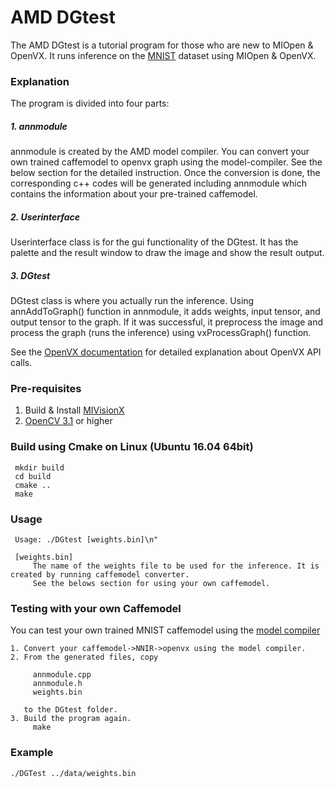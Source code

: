 # AMD DGtest

The AMD DGtest is a tutorial program for those who are new to MIOpen & OpenVX. It runs inference on the [MNIST](http://yann.lecun.com/exdb/mnist/) dataset using MIOpen & OpenVX.

### Explanation
The program is divided into four parts:

##### 1. annmodule

annmodule is created by the AMD model compiler. You can convert your own trained caffemodel to openvx graph using the model-compiler. See the below section for the detailed instruction.
Once the conversion is done, the corresponding c++ codes will be generated including annmodule which contains the information about your pre-trained caffemodel.

##### 2. Userinterface

Userinterface class is for the gui functionality of the DGtest.
It has the palette and the result window to draw the image and show the result output.

##### 3. DGtest

DGtest class is where you actually run the inference.
Using annAddToGraph() function in annmodule, it adds weights, input tensor, and output tensor to the graph.
If it was successful, it preprocess the image and process the graph (runs the inference) using vxProcessGraph() function.

See the [OpenVX documentation](https://www.khronos.org/registry/OpenVX/specs/1.0/html/index.html) for detailed explanation about OpenVX API calls.

### Pre-requisites
1. Build & Install [MIVisionX](https://github.com/GPUOpen-ProfessionalCompute-Libraries/MIVisionX#build--install-mivisionx)
2. [OpenCV 3.1](https://opencv.org/opencv-3-1.html) or higher

### Build using Cmake on Linux (Ubuntu 16.04 64bit)
     mkdir build
     cd build
     cmake ..
     make

### Usage
     Usage: ./DGtest [weights.bin]\n"
     
     [weights.bin]
         The name of the weights file to be used for the inference. It is created by running caffemodel converter.
         See the belows section for using your own caffemodel.
     
### Testing with your own Caffemodel

You can test your own trained MNIST caffemodel using the [model compiler](https://github.com/GPUOpen-ProfessionalCompute-Libraries/amdovx-modules/tree/develop/utils/model_compiler)
    
    1. Convert your caffemodel->NNIR->openvx using the model compiler.
    2. From the generated files, copy 
        
         annmodule.cpp
         annmodule.h
         weights.bin
         
       to the DGtest folder.
    3. Build the program again.
         make
         
### Example
    ./DGTest ../data/weights.bin
